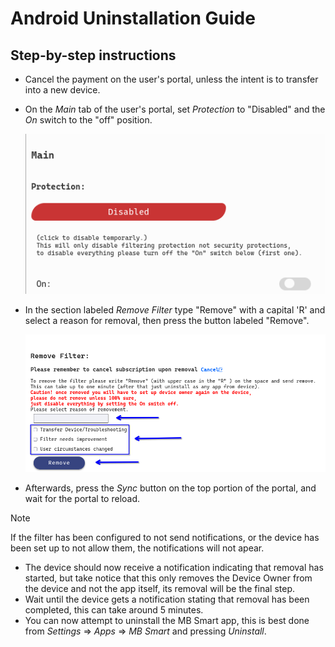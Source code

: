 # Android Uninstallation Guide

## Step-by-step instructions

- Cancel the payment on the user's portal, unless the intent is to transfer into a new device.
- On the _Main_ tab of the user's portal, set _Protection_ to "Disabled" and the _On_ switch to 
the "off" position.

    ![Main tab protection](./img/MainProtection.png)

- In the section labeled _Remove Filter_ type "Remove" with a capital 'R' and select a reason for
removal, then press the button labeled "Remove".

    ![Removal section](./img/RemovalBox.png)

- Afterwards, press the _Sync_ button on the top portion of the portal, and wait for the portal to
reload.
> [!Note]
> If the filter has been configured to not send notifications, or the device has been set up to
> not allow them, the notifications will not apear.
- The device should now receive a notification indicating that removal has started, but take notice
that this only removes the Device Owner from the device and not the app itself, its removal will be
the final step.
- Wait until the device gets a notification stating that removal has been completed, this can take
around 5 minutes.
- You can now attempt to uninstall the MB Smart app, this is best done from _Settings_ => _Apps_ =>
_MB Smart_ and pressing _Uninstall_. 
